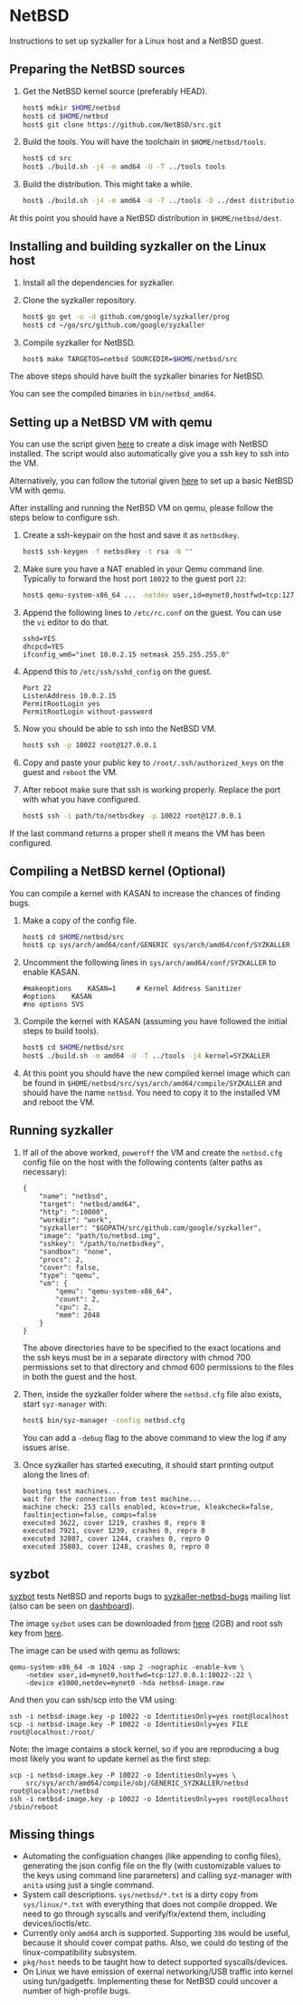# NetBSD

Instructions to set up syzkaller for a Linux host and a NetBSD guest.

## Preparing the NetBSD sources

1. Get the NetBSD kernel source (preferably HEAD).
	```sh
	host$ mdkir $HOME/netbsd
	host$ cd $HOME/netbsd
	host$ git clone https://github.com/NetBSD/src.git
	```

2. Build the tools. You will have the toolchain in `$HOME/netbsd/tools`.
	```sh
	host$ cd src
	host$ ./build.sh -j4 -m amd64 -U -T ../tools tools
	```

3. Build the distribution. This might take a while.
	```sh
	host$ ./build.sh -j4 -m amd64 -U -T ../tools -D ../dest distribution
	```

At this point you should have a NetBSD distribution in `$HOME/netbsd/dest`.

## Installing and building syzkaller on the Linux host

1. Install all the dependencies for syzkaller.

2. Clone the syzkaller repository.
	```sh
	host$ go get -u -d github.com/google/syzkaller/prog
	host$ cd ~/go/src/github.com/google/syzkaller
	```

3. Compile syzkaller for NetBSD.
	```sh
	host$ make TARGETOS=netbsd SOURCEDIR=$HOME/netbsd/src
	```

The above steps should have built the syzkaller binaries for NetBSD.

You can see the compiled binaries in `bin/netbsd_amd64`.

## Setting up a NetBSD VM with qemu

You can use the script given [here](https://github.com/R3x/netbsd-fuzzing-aids/blob/master/install_netbsd.sh) to create a disk image with NetBSD installed.
The script would also automatically give you a ssh key to ssh into the VM.

Alternatively, you can follow the tutorial given [here](https://wiki.qemu.org/Hosts/BSD#NetBSD) to
set up a basic NetBSD VM with qemu.

After installing and running the NetBSD VM on qemu, please follow the steps below to
configure ssh.

1. Create a ssh-keypair on the host and save it as `netbsdkey`.
	```sh
	host$ ssh-keygen -f netbsdkey -t rsa -N ""
	```

2. Make sure you have a NAT enabled in your Qemu command line. Typically to
   forward the host port `10022` to the guest port `22`:
	```sh
	host$ qemu-system-x86_64 ... -netdev user,id=mynet0,hostfwd=tcp:127.0.0.1:10022-:22 -device e1000,netdev=mynet0
	```

3. Append the following lines to `/etc/rc.conf` on the guest. You can use the `vi` editor to do that.
	```
	sshd=YES
	dhcpcd=YES
	ifconfig_wm0="inet 10.0.2.15 netmask 255.255.255.0"
	```

4. Append this to `/etc/ssh/sshd_config` on the guest.
	```
	Port 22
	ListenAddress 10.0.2.15
	PermitRootLogin yes
	PermitRootLogin without-password
	```

5. Now you should be able to ssh into the NetBSD VM.
	```sh
	host$ ssh -p 10022 root@127.0.0.1
	```

6. Copy and paste your public key to `/root/.ssh/authorized_keys` on the guest
   and `reboot` the VM.

7. After reboot make sure that ssh is working properly. Replace the port with what
   you have configured.
	```sh
	host$ ssh -i path/to/netbsdkey -p 10022 root@127.0.0.1
	```

If the last command returns a proper shell it means the VM has been configured.

## Compiling a NetBSD kernel (Optional)

You can compile a kernel with KASAN to increase the chances of finding bugs.

1. Make a copy of the config file.
	```sh
	host$ cd $HOME/netbsd/src
	host$ cp sys/arch/amd64/conf/GENERIC sys/arch/amd64/conf/SYZKALLER
	```

2. Uncomment the following lines in `sys/arch/amd64/conf/SYZKALLER` to enable KASAN.
	```
	#makeoptions 	KASAN=1		# Kernel Address Sanitizer
	#options 	KASAN
	#no options	SVS
	```

3. Compile the kernel with KASAN (assuming you have followed the initial steps to
   build tools).
	```sh
	host$ cd $HOME/netbsd/src
	host$ ./build.sh -m amd64 -U -T ../tools -j4 kernel=SYZKALLER
	```

4. At this point you should have the new compiled kernel image which can be found in
   `$HOME/netbsd/src/sys/arch/amd64/compile/SYZKALLER` and should have the name
   `netbsd`. You need to copy it to the installed VM and reboot the VM.

## Running syzkaller

1. If all of the above worked, `poweroff` the VM and create the `netbsd.cfg` config
   file on the host with the following contents (alter paths as necessary):
	```
	{
		"name": "netbsd",
		"target": "netbsd/amd64",
		"http": ":10000",
		"workdir": "work",
		"syzkaller": "$GOPATH/src/github.com/google/syzkaller",
		"image": "path/to/netbsd.img",
		"sshkey": "/path/to/netbsdkey",
		"sandbox": "none",
		"procs": 2,
		"cover": false,
		"type": "qemu",
		"vm": {
			"qemu": "qemu-system-x86_64",
			"count": 2,
			"cpu": 2,
			"mem": 2048
		}
	}
	```
   The above directories have to be specified to the exact locations and the ssh keys
   must be in a separate directory with chmod 700 permissions set to that directory
   and chmod 600 permissions to the files in both the guest and the host.

2. Then, inside the syzkaller folder where the `netbsd.cfg` file also exists, start `syz-manager` with:
	```sh
	host$ bin/syz-manager -config netbsd.cfg
	```
   You can add a `-debug` flag to the above command to view the log if any issues arise.

3. Once syzkaller has started executing, it should start printing output along the lines of:
	```
	booting test machines...
	wait for the connection from test machine...
	machine check: 253 calls enabled, kcov=true, kleakcheck=false, faultinjection=false, comps=false
	executed 3622, cover 1219, crashes 0, repro 0
	executed 7921, cover 1239, crashes 0, repro 0
	executed 32807, cover 1244, crashes 0, repro 0
	executed 35803, cover 1248, crashes 0, repro 0
	```

## syzbot

[syzbot](/docs/syzbot.md) tests NetBSD and reports bugs to
[syzkaller-netbsd-bugs](https://groups.google.com/forum/#!forum/syzkaller-netbsd-bugs) mailing list
(also can be seen on [dashboard](https://syzkaller.appspot.com/netbsd)).

The image `syzbot` uses can be downloaded from
[here](https://storage.googleapis.com/syzkaller/netbsd-image.raw) (2GB) and root
ssh key from [here](https://storage.googleapis.com/syzkaller/netbsd-image.key).

The image can be used with qemu as follows:
```
qemu-system-x86_64 -m 1024 -smp 2 -nographic -enable-kvm \
	-netdev user,id=mynet0,hostfwd=tcp:127.0.0.1:10022-:22 \
	-device e1000,netdev=mynet0 -hda netbsd-image.raw
```

And then you can ssh/scp into the VM using:
```
ssh -i netbsd-image.key -p 10022 -o IdentitiesOnly=yes root@localhost
scp -i netbsd-image.key -P 10022 -o IdentitiesOnly=yes FILE root@localhost:/root/
```

Note: the image contains a stock kernel, so if you are reproducing a bug
most likely you want to update kernel as the first step:
```
scp -i netbsd-image.key -P 10022 -o IdentitiesOnly=yes \
	src/sys/arch/amd64/compile/obj/GENERIC_SYZKALLER/netbsd root@localhost:/netbsd
ssh -i netbsd-image.key -p 10022 -o IdentitiesOnly=yes root@localhost /sbin/reboot
```

## Missing things

- Automating the configuation changes (like appending to config files), generating the json config file on the fly (with customizable values to the keys using command line parameters) and calling syz-manager with `anita` using just a single command.
- System call descriptions. `sys/netbsd/*.txt` is a dirty copy from `sys/linux/*.txt` with everything that does not compile dropped. We need to go through syscalls and verify/fix/extend them, including devices/ioctls/etc.
- Currently only `amd64` arch is supported. Supporting `386` would be useful, because it should cover compat paths. Also, we could do testing of the linux-compatibility subsystem.
- `pkg/host` needs to be taught how to detect supported syscalls/devices.
- On Linux we have emission of exernal networking/USB traffic into kernel using tun/gadgetfs. Implementing these for NetBSD could uncover a number of high-profile bugs.
